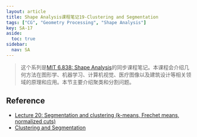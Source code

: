 ```yaml
---
layout: article
title: Shape Analysis课程笔记19-Clustering and Segmentation
tags: ["CG", "Geometry Processing", "Shape Analysis"]
key: SA-17
aside:
  toc: true
sidebar:
  nav: SA
---
```


> 这个系列是[MIT 6.838: Shape Analysis](https://groups.csail.mit.edu/gdpgroup/6838_spring_2021.html)的同步课程笔记。本课程会介绍几何方法在图形学、机器学习、计算机视觉、医疗图像以及建筑设计等相关领域的原理和应用。本节主要介绍聚类和分割问题。
<!--more-->

## Reference

- [Lecture 20: Segmentation and clustering (k-means, Frechet means, normalized cuts)](https://www.youtube.com/watch?v=JuS_brnMpnE&list=PLQ3UicqQtfNtUcdTMLgKSTTOiEsCw2VBW&index=28)
- [Clustering and Segmentation](https://groups.csail.mit.edu/gdpgroup/assets/6838_spring_2021/14_clustering_segmentation.pdf)